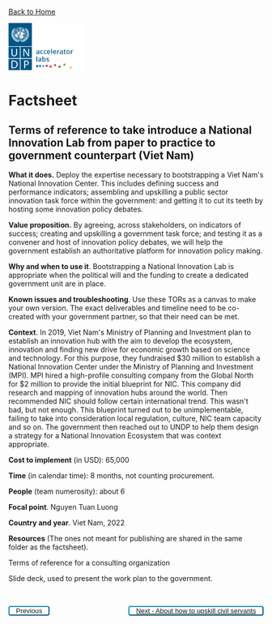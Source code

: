 [Back to Home](../../README.md)

<img src="../../public/imgs/UNDP_accelerator_labs_logo_vertical_color_RGB.png"  width="150" alt="undp_accelerator_labs_logo">

# Factsheet

## Terms of reference to take introduce a National Innovation Lab from paper to practice to government counterpart (Viet Nam)

**What it does.** Deploy the expertise necessary to bootstrapping a Viet Nam's National Innovation Center. This includes defining success and performance indicators; assembling and upskilling a public sector innovation task force within the government: and getting it to cut its teeth by hosting some innovation policy debates.

**Value proposition.** By agreeing, across stakeholders, on indicators of success; creating and upskilling a government task force; and testing it as a convener and host of innovation policy debates, we will help the government establish an authoritative platform for innovation policy making.

**Why and when to use it**. Bootstrapping a National Innovation Lab is appropriate when the political will and the funding to create a dedicated government unit are in place.

**Known issues and troubleshooting**. Use these TORs as a canvas to make your own version. The exact deliverables and timeline need to be co-created with your government partner, so that their need can be met.

**Context**. In 2019, Viet Nam's Ministry of Planning and Investment plan to establish an innovation hub with the aim to develop the ecosystem, innovation and finding new drive for economic growth based on science and technology. For this purpose, they fundraised $30 million to establish a National Innovation Center under the Ministry of Planning and Investment (MPI). MPI hired a high-profile consulting company from the Global North for $2 million to provide the initial blueprint for NIC. This company did research and mapping of innovation hubs around the world. Then recommended NIC should follow certain international trend. This wasn't bad, but not enough. This blueprint turned out to be unimplementable, failing to take into consideration local regulation, culture, NIC team capacity and so on. The government then reached out to UNDP to help them design a strategy for a National Innovation Ecosystem that was context appropriate.

**Cost to implement** (in USD): 65,000

**Time** (in calendar time): 8 months, not counting procurement.

**People** (team numerosity): about 6

**Focal point**. Nguyen Tuan Luong

**Country and year**. Viet Nam, 2022

**Resources** (The ones not meant for publishing are shared in the same folder as the factsheet).

Terms of reference for a consulting organization

Slide deck, used to present the work plan to the government.



<div style="padding-top:2rem">
<!-- Left Button -->
<button class="button" class="button" style="float: left; background-color: white; padding: 0 0.8rem; border-radius: 4px; background-color: transparent; border-color: #0087cb; color: #0087cb; letter-spacing: 0; cursor: pointer; text-align: center; text-decoration: none; display: inline-block;">
<a onclick="window.history.back()" class="button" id="left-button">Previous</a>
</button>

<!-- Right Button -->
<button class="button" class="button" style="float: right; background-color: white; padding: 0 0.8rem; border-radius: 4px; background-color: transparent; border-color: #0087cb; color: #0087cb; letter-spacing: 0; cursor: pointer; text-align: center; text-decoration: none; display: inline-block;">
<a href="../../How%20to%20upskill%20civil%20servants%20for%20innovation/About%20how%20to%20upskill%20civil%20servants" class="button" id="right-button">Next - About how to upskill civil servants </a>
</button>

</div>
